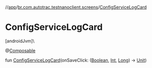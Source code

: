 //[app](../../index.md)/[br.com.autotrac.testnanoclient.screens](index.md)/[ConfigServiceLogCard](-config-service-log-card.md)

# ConfigServiceLogCard

[androidJvm]\

@[Composable](https://developer.android.com/reference/kotlin/androidx/compose/runtime/Composable.html)

fun [ConfigServiceLogCard](-config-service-log-card.md)(onSaveClick: ([Boolean](https://kotlinlang.org/api/latest/jvm/stdlib/kotlin/-boolean/index.html), [Int](https://kotlinlang.org/api/latest/jvm/stdlib/kotlin/-int/index.html), [Long](https://kotlinlang.org/api/latest/jvm/stdlib/kotlin/-long/index.html)) -&gt; [Unit](https://kotlinlang.org/api/latest/jvm/stdlib/kotlin/-unit/index.html))
